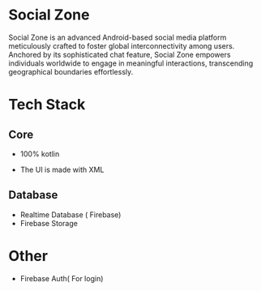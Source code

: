 # Social Zone



Social Zone is an advanced Android-based social media platform meticulously crafted to foster global interconnectivity among users. Anchored by its sophisticated chat feature, Social Zone empowers individuals worldwide to engage in meaningful interactions, transcending geographical boundaries effortlessly.

# Tech Stack



## Core



* 100% kotlin


* The UI is made with XML



## Database
* Realtime Database ( Firebase)
* Firebase Storage



# Other
* Firebase Auth( For login)
